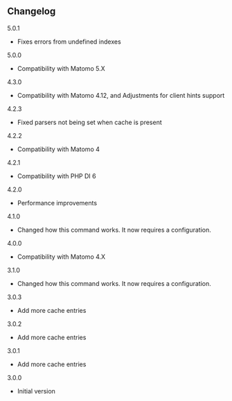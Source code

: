 ## Changelog

5.0.1
- Fixes errors from undefined indexes

5.0.0
- Compatibility with Matomo 5.X

4.3.0
- Compatibility with Matomo 4.12, and Adjustments for client hints support

4.2.3
- Fixed parsers not being set when cache is present

4.2.2
- Compatibility with Matomo 4

4.2.1
- Compatibility with PHP DI 6

4.2.0
- Performance improvements

4.1.0
- Changed how this command works. It now requires a configuration.

4.0.0
- Compatibility with Matomo 4.X

3.1.0
- Changed how this command works. It now requires a configuration.

3.0.3
- Add more cache entries

3.0.2
- Add more cache entries

3.0.1
- Add more cache entries

3.0.0
- Initial version
